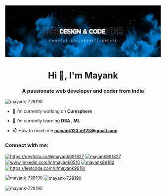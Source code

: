 ![logo](https://github.com/Mayank-728190/Mayank-728190/blob/main/148280039-301b677b-74e7-49f8-af75-15e7c9253d74.png)

<h1 align="center">Hi 👋, I'm Mayank</h1>
<h3 align="center">A passionate web developer and coder from India</h3>


<p align="left"> <img src="https://komarev.com/ghpvc/?username=mayank-728190&label=Profile%20views&color=0e75b6&style=flat" alt="mayank-728190" /> </p>

- 🔭 I’m currently working on **Curesphere**

- 🌱 I’m currently learning **DSA , ML**

- 📫 How to reach me **mayank123.m123@gmail.com**

<h3 align="left">Connect with me:</h3>
<p align="left">
<a href="https://dev.to/https://devfolio.co/@mayank091827" target="blank"><img align="center" src="https://raw.githubusercontent.com/rahuldkjain/github-profile-readme-generator/master/src/images/icons/Social/devto.svg" alt="https://devfolio.co/@mayank091827" height="30" width="40" /></a>
<a href="https://twitter.com/mayank991827" target="blank"><img align="center" src="https://raw.githubusercontent.com/rahuldkjain/github-profile-readme-generator/master/src/images/icons/Social/twitter.svg" alt="mayank991827" height="30" width="40" /></a>
<a href="https://linkedin.com/in/www.linkedin.com/in/mayank0510" target="blank"><img align="center" src="https://raw.githubusercontent.com/rahuldkjain/github-profile-readme-generator/master/src/images/icons/Social/linked-in-alt.svg" alt="www.linkedin.com/in/mayank0510" height="30" width="40" /></a>
<a href="https://instagram.com/mayank99182" target="blank"><img align="center" src="https://raw.githubusercontent.com/rahuldkjain/github-profile-readme-generator/master/src/images/icons/Social/instagram.svg" alt="mayank99182" height="30" width="40" /></a>
<a href="https://www.leetcode.com/https://leetcode.com/u/mayank9918/" target="blank"><img align="center" src="https://raw.githubusercontent.com/rahuldkjain/github-profile-readme-generator/master/src/images/icons/Social/leet-code.svg" alt="https://leetcode.com/u/mayank9918/" height="30" width="40" /></a>
</p>


<p><img align="left" src="https://github-readme-stats.vercel.app/api/top-langs?username=mayank-728190&show_icons=true&locale=en&layout=compact" alt="mayank-728190" /></p>

<p>&nbsp;<img align="center" src="https://github-readme-stats.vercel.app/api?username=mayank-728190&show_icons=true&locale=en" alt="mayank-728190" /></p>

<p><img align="center" src="https://github-readme-streak-stats.herokuapp.com/?user=mayank-728190&" alt="mayank-728190" /></p>
